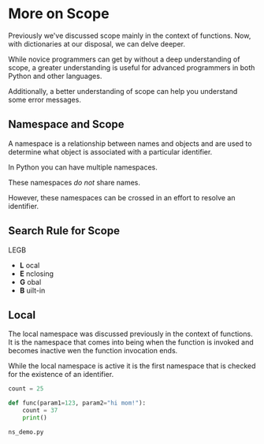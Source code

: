 # More on Scope

Previously we've discussed scope mainly in the context of functions. Now, with dictionaries at our disposal, we can delve deeper.

While novice programmers can get by without a deep understanding of scope, a greater understanding is useful for advanced programmers in both Python and other languages.

Additionally, a better understanding of scope can help you understand some error messages.

## Namespace and Scope

A namespace is a relationship between names and objects and are used to determine what object is associated with a particular identifier.

In Python you can have multiple namespaces.

These namespaces _do not_ share names.

However, these namespaces can be crossed in an effort to resolve an identifier.

## Search Rule for Scope

LEGB

- __L__ ocal
- __E__ nclosing
- __G__ obal
- __B__ uilt-in

## Local

The local namespace was discussed previously in the context of functions. It is the namespace that comes into being when the function is invoked and becomes inactive wen the function invocation ends.

While the local namespace is active it is the first namespace that is checked for the existence of an identifier.

```python
count = 25

def func(param1=123, param2="hi mom!"):
    count = 37
    print()

```
`ns_demo.py`
